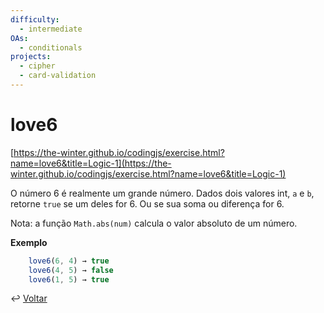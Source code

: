 ```yaml
---
difficulty:
  - intermediate
OAs:
  - conditionals
projects:
  - cipher
  - card-validation
---
```


# love6

[https://the-winter.github.io/codingjs/exercise.html?name=love6&title=Logic-1](https://the-winter.github.io/codingjs/exercise.html?name=love6&title=Logic-1)

O número 6 é realmente um grande número. Dados dois valores int, `a` e `b`,
retorne `true` se um deles for 6. Ou se sua soma ou diferença for 6.

Nota: a função `Math.abs(num)` calcula o valor absoluto de um número.

**Exemplo**

```js
    love6(6, 4) → true
    love6(4, 5) → false
    love6(1, 5) → true
```

↩️ [Voltar](../../README.md)
